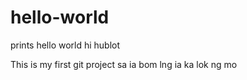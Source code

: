 # hello-world
prints hello world
hi hublot

This is my first git project sa ia bom lng ia ka lok ng mo
